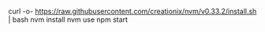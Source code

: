 curl -o- https://raw.githubusercontent.com/creationix/nvm/v0.33.2/install.sh | bash
nvm install
nvm use
npm start

